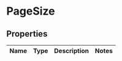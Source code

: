 
# PageSize

## Properties
Name | Type | Description | Notes
------------ | ------------- | ------------- | -------------



